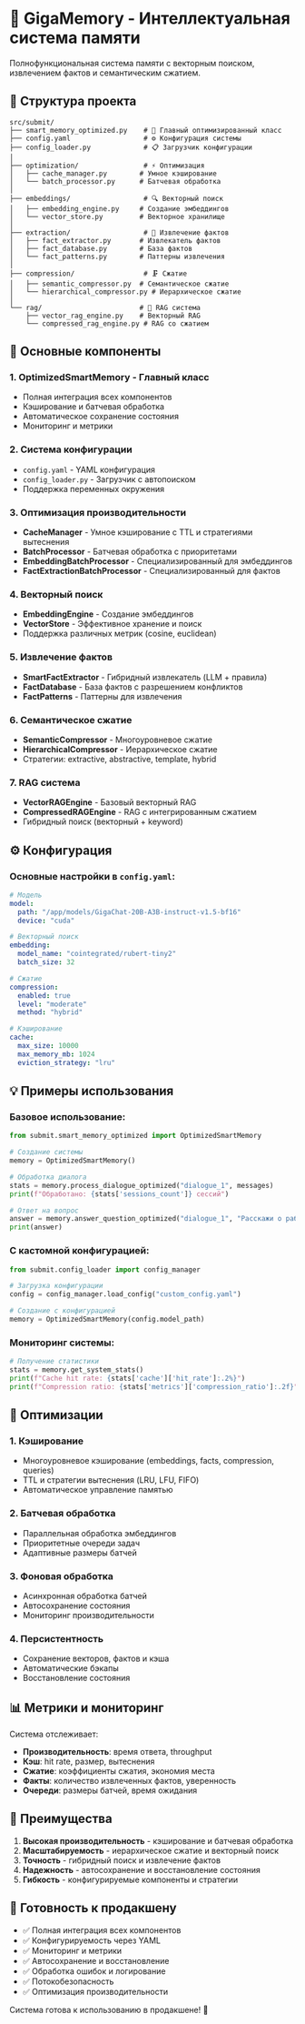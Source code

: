 # 🧠 GigaMemory - Интеллектуальная система памяти

Полнофункциональная система памяти с векторным поиском, извлечением фактов и семантическим сжатием.

## 📁 Структура проекта

```
src/submit/
├── smart_memory_optimized.py    # 🧠 Главный оптимизированный класс
├── config.yaml                  # ⚙️ Конфигурация системы
├── config_loader.py             # 📋 Загрузчик конфигурации
│
├── optimization/                # ⚡ Оптимизация
│   ├── cache_manager.py        # Умное кэширование
│   └── batch_processor.py      # Батчевая обработка
│
├── embeddings/                  # 🔍 Векторный поиск
│   ├── embedding_engine.py     # Создание эмбеддингов
│   └── vector_store.py         # Векторное хранилище
│
├── extraction/                  # 📝 Извлечение фактов
│   ├── fact_extractor.py       # Извлекатель фактов
│   ├── fact_database.py        # База фактов
│   └── fact_patterns.py        # Паттерны извлечения
│
├── compression/                 # 🗜️ Сжатие
│   ├── semantic_compressor.py  # Семантическое сжатие
│   └── hierarchical_compressor.py # Иерархическое сжатие
│
└── rag/                        # 🎯 RAG система
    ├── vector_rag_engine.py    # Векторный RAG
    └── compressed_rag_engine.py # RAG со сжатием
```

## 🚀 Основные компоненты

### 1. **OptimizedSmartMemory** - Главный класс
- Полная интеграция всех компонентов
- Кэширование и батчевая обработка
- Автоматическое сохранение состояния
- Мониторинг и метрики

### 2. **Система конфигурации**
- `config.yaml` - YAML конфигурация
- `config_loader.py` - Загрузчик с автопоиском
- Поддержка переменных окружения

### 3. **Оптимизация производительности**
- **CacheManager** - Умное кэширование с TTL и стратегиями вытеснения
- **BatchProcessor** - Батчевая обработка с приоритетами
- **EmbeddingBatchProcessor** - Специализированный для эмбеддингов
- **FactExtractionBatchProcessor** - Специализированный для фактов

### 4. **Векторный поиск**
- **EmbeddingEngine** - Создание эмбеддингов
- **VectorStore** - Эффективное хранение и поиск
- Поддержка различных метрик (cosine, euclidean)

### 5. **Извлечение фактов**
- **SmartFactExtractor** - Гибридный извлекатель (LLM + правила)
- **FactDatabase** - База фактов с разрешением конфликтов
- **FactPatterns** - Паттерны для извлечения

### 6. **Семантическое сжатие**
- **SemanticCompressor** - Многоуровневое сжатие
- **HierarchicalCompressor** - Иерархическое сжатие
- Стратегии: extractive, abstractive, template, hybrid

### 7. **RAG система**
- **VectorRAGEngine** - Базовый векторный RAG
- **CompressedRAGEngine** - RAG с интегрированным сжатием
- Гибридный поиск (векторный + keyword)

## ⚙️ Конфигурация

### Основные настройки в `config.yaml`:

```yaml
# Модель
model:
  path: "/app/models/GigaChat-20B-A3B-instruct-v1.5-bf16"
  device: "cuda"

# Векторный поиск
embedding:
  model_name: "cointegrated/rubert-tiny2"
  batch_size: 32

# Сжатие
compression:
  enabled: true
  level: "moderate"
  method: "hybrid"

# Кэширование
cache:
  max_size: 10000
  max_memory_mb: 1024
  eviction_strategy: "lru"
```

## 💡 Примеры использования

### Базовое использование:

```python
from submit.smart_memory_optimized import OptimizedSmartMemory

# Создание системы
memory = OptimizedSmartMemory()

# Обработка диалога
stats = memory.process_dialogue_optimized("dialogue_1", messages)
print(f"Обработано: {stats['sessions_count']} сессий")

# Ответ на вопрос
answer = memory.answer_question_optimized("dialogue_1", "Расскажи о работе")
print(answer)
```

### С кастомной конфигурацией:

```python
from submit.config_loader import config_manager

# Загрузка конфигурации
config = config_manager.load_config("custom_config.yaml")

# Создание с конфигурацией
memory = OptimizedSmartMemory(config.model_path)
```

### Мониторинг системы:

```python
# Получение статистики
stats = memory.get_system_stats()
print(f"Cache hit rate: {stats['cache']['hit_rate']:.2%}")
print(f"Compression ratio: {stats['metrics']['compression_ratio']:.2f}")
```

## 🔧 Оптимизации

### 1. **Кэширование**
- Многоуровневое кэширование (embeddings, facts, compression, queries)
- TTL и стратегии вытеснения (LRU, LFU, FIFO)
- Автоматическое управление памятью

### 2. **Батчевая обработка**
- Параллельная обработка эмбеддингов
- Приоритетные очереди задач
- Адаптивные размеры батчей

### 3. **Фоновая обработка**
- Асинхронная обработка батчей
- Автосохранение состояния
- Мониторинг производительности

### 4. **Персистентность**
- Сохранение векторов, фактов и кэша
- Автоматические бэкапы
- Восстановление состояния

## 📊 Метрики и мониторинг

Система отслеживает:
- **Производительность**: время ответа, throughput
- **Кэш**: hit rate, размер, вытеснения
- **Сжатие**: коэффициенты сжатия, экономия места
- **Факты**: количество извлеченных фактов, уверенность
- **Очереди**: размеры батчей, время ожидания

## 🎯 Преимущества

1. **Высокая производительность** - кэширование и батчевая обработка
2. **Масштабируемость** - иерархическое сжатие и векторный поиск
3. **Точность** - гибридный поиск и извлечение фактов
4. **Надежность** - автосохранение и восстановление состояния
5. **Гибкость** - конфигурируемые компоненты и стратегии

## 🚀 Готовность к продакшену

- ✅ Полная интеграция всех компонентов
- ✅ Конфигурируемость через YAML
- ✅ Мониторинг и метрики
- ✅ Автосохранение и восстановление
- ✅ Обработка ошибок и логирование
- ✅ Потокобезопасность
- ✅ Оптимизация производительности

Система готова к использованию в продакшене! 🎉
